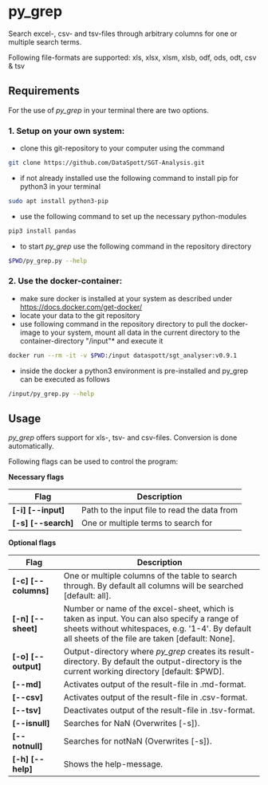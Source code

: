 # py_grep

Search excel-, csv- and tsv-files through arbitrary columns for one or multiple search terms.

Following file-formats are supported:
xls, xlsx, xlsm, xlsb, odf, ods, odt, csv & tsv

## Requirements
For the use of *py_grep* in your terminal there are two options.

### 1. Setup on your own system:
* clone this git-repository to your computer using the command
```bash
git clone https://github.com/DataSpott/SGT-Analysis.git
```
* if not already installed use the following command to install pip for python3 in your terminal
```bash
sudo apt install python3-pip
```
* use the following command to set up the necessary python-modules
```bash
pip3 install pandas
```
* to start *py_grep* use the following command in the repository directory
```bash
$PWD/py_grep.py --help
```

### 2. Use the docker-container:
* make sure docker is installed at your system as described under https://docs.docker.com/get-docker/
* locate your data to the git repository
* use following command in the repository directory to pull the docker-image to your system, mount all data in the current directory to the container-directory "/input"* and execute it
```bash
docker run --rm -it -v $PWD:/input dataspott/sgt_analyser:v0.9.1
```
* inside the docker a python3 environment is pre-installed and py_grep can be executed as follows
```bash
/input/py_grep.py --help
```

## Usage
*py_grep* offers support for xls-, tsv- and csv-files. Conversion is done automatically.

Following flags can be used to control the program:

**Necessary flags**

Flag|Description
-|-
**[-i]  [--input]**|Path to the input file to read the data from
**[-s]  [--search]**|One or multiple terms to search for

**Optional flags**

Flag|Description
-|-
**[-c]  [--columns]**|One or multiple columns of the table to search through. By default all columns will be searched [default: all].
**[-n]  [--sheet]**|Number or name of the excel-sheet, which is taken as input. You can also specify a range of sheets without whitespaces, e.g. '1-4'. By default all sheets of the file are taken [default: None].
**[-o]  [--output]**|Output-directory where *py_grep* creates its result-directory. By default the output-directory is the current working directory [default: $PWD].
**[--md]**|Activates output of the result-file in .md-format.
**[--csv]**|Activates output of the result-file in .csv-format.
**[--tsv]**|Deactivates output of the result-file in .tsv-format.
**[--isnull]**|Searches for NaN (Overwrites [-s]).
**[--notnull]**|Searches for notNaN (Overwrites [-s]).
**[-h]  [--help]**|Shows the help-message.
